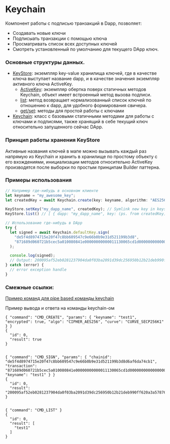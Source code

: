 # Keychain
Компонент работы с подписью транзакций в Dapp, позволяет:
- Создавать новые ключи
- Подписыать транзакции с помощью ключа
- Просматривать список всех доступных ключей
- Смотреть установленный по умолчанию для текущего DApp ключ.

### Основные структуры данных.
- [KeyStore](https://github.com/arrayio/docs.array.io/blob/master/typing-declarations/keychain.d.ts#L26): экземпляр key-value хранилища ключей, где в качестве ключа выступает название dapp, и в качестве значения экземпляр активного ключа ActiveKey.
  - [ActiveKey](https://github.com/arrayio/docs.array.io/blob/master/typing-declarations/keychain.d.ts#L20): экземпляр обертка поверх статичных методов Keychain, объект имеет встроенный метод вызова подписи.
  - [list](https://github.com/arrayio/docs.array.io/blob/master/typing-declarations/keychain.d.ts#L30): метод возвращает нормализованный список ключей по отношению к dapp, для удобного формирования свичера.
  - [get/set](https://github.com/arrayio/docs.array.io/blob/master/typing-declarations/keychain.d.ts#L27): методы для простой работы с ключами
- [Keychain](https://github.com/arrayio/docs.array.io/blob/master/typing-declarations/keychain.d.ts#L34): класс с базовыми статичными методами для работы с ключами и подписями, также хранящий в себе текущий ключ относительно запущенного сейчас DApp.

### Принцип работы хранения KeyStore
Активные названия ключей в мапе можно вызывать каждый раз напрямую из Keychain и хранить в хранилище по простому объекту с его вхождениями, инициализации методов относительно ActiveKey производятся после выборки по простым принципам Builder паттерна. 

### Примеры использования
```jsx
// Например где-нибудь в основном клиенте
let keyname = "my_awesome_key";
let createdKey = await Keychain.create(key: keyname, algorithm: "AES256", curve: "SECP256K1");

KeyStore.setKey("my_dapp_name", createdKey); // Symlink new key in keystore
KeyStore.list() // [ { dapp: "my_dapp_name", key: (ps. from createdKey) } ]

// Использование где-нибудь в DApp
try {
  let signed = await Keychain.defaultKey.sign(
    "de5f4d8974715e20f47c8bb609547c9e66b0b9e31d521199b3d8",
    "871689d060721b5cec5a010080841e00000000000011130065cd1d0000000000000000"
  );

  console.log(signed);
  // Output: 200095af52eb0281237904da0f03ba2091d39dc256950b12b21deb990ff620a3a57876b1c3fca281612314f6155736cd0507355bf031d33330ad0cc5e687d7eb02
} catch (error) {
  // error exception handle
}
```

### Смежные ссылки:
[Пример команд для pipe based команды keychain](https://github.com/arrayio/array-io-keychain/wiki/keychain-sample-commands)

Пример вывода и ответа на команды keychain-ом
``` 
{ "command": "CMD_CREATE", "params": { "keyname": "test1", "encrypted": true, "algo": "CIPHER_AES256", "curve": "CURVE_SECP256K1" } }
{
  "id": 0,
  "result": true
}


{ "command": "CMD_SIGN", "params": { "chainid": "de5f4d8974715e20f47c8bb609547c9e66b0b9e31d521199b3d8d6af6da74cb1", "transaction": "871689d060721b5cec5a010080841e00000000000011130065cd1d0000000000000000", "keyname": "test1" } }
{
  "id": 0,
  "result": "200095af52eb0281237904da0f03ba2091d39dc256950b12b21deb990ff620a3a57876b1c3fca281612314f6155736cd0507355bf031d33330ad0cc5e687d7eb02"
}


{ "command": "CMD_LIST" }
{
  "id": 0,
  "result": [
    "test1"
  ]
}
```
